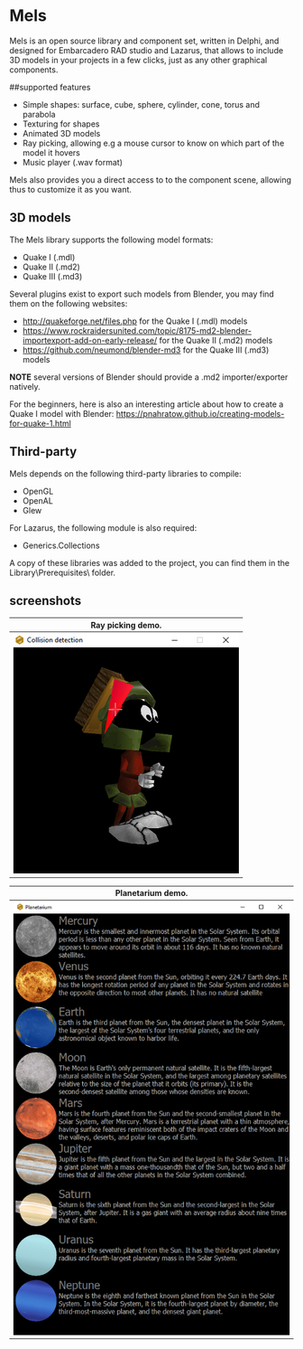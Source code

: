 # Mels
Mels is an open source library and component set, written in Delphi, and designed for Embarcadero RAD studio and Lazarus, that allows to include 3D models in your projects in a few clicks, just as any other graphical components.

##supported features
- Simple shapes: surface, cube, sphere, cylinder, cone, torus and parabola
- Texturing for shapes
- Animated 3D models
- Ray picking, allowing e.g a mouse cursor to know on which part of the model it hovers
- Music player (.wav format)

Mels also provides you a direct access to to the component scene, allowing thus to customize it as you want.

## 3D models
The Mels library supports the following model formats:
- Quake I (.mdl)
- Quake II (.md2)
- Quake III (.md3)

Several plugins exist to export such models from Blender, you may find them on the following websites:
- http://quakeforge.net/files.php for the Quake I (.mdl) models
- https://www.rockraidersunited.com/topic/8175-md2-blender-importexport-add-on-early-release/ for the Quake II (.md2) models
- https://github.com/neumond/blender-md3 for the Quake III (.md3) models

<b>NOTE</b> several versions of Blender should provide a .md2 importer/exporter natively.

For the beginners, here is also an interesting article about how to create a Quake I model with Blender:
https://pnahratow.github.io/creating-models-for-quake-1.html

## Third-party
Mels depends on the following third-party libraries to compile:
- OpenGL
- OpenAL
- Glew

For Lazarus, the following module is also required:
- Generics.Collections

A copy of these libraries was added to the project, you can find them in the Library\Prerequisites\ folder.

## screenshots
|Ray picking demo.|
|--------|
|![Ray picking demo](Demos/Common/Resources/Screenshots/RayPicking.png)|

|Planetarium demo.|
|--------|
|![Planetarium demo](Demos/Common/Resources/Screenshots/Planetarium.png)|

